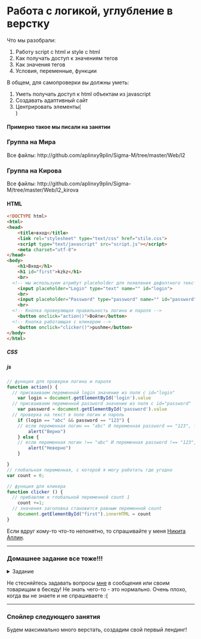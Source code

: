 
# Работа с логикой, углубление в верстку

Что мы разобрали:
1. Работу script с html и style с html
2. Как получать доступ к значениям тегов
3. Как значения тегов
4. Условия, переменные, функции

В общем, для самопроверки вы должны уметь:

1. Уметь получать доступ к html объектам из javascript
2. Создавать адаптивный сайт
3. Центрировать элементы(<center></center>)

<h4>Примерно такое мы писали на занятии</h4>
<h3>Группа на Мира</h3>
Все файлы: http://github.com/aplinxy9plin/Sigma-M/tree/master/Web/l2

<h3>Группа на Кирова</h3>
Все файлы: http://github.com/aplinxy9plin/Sigma-M/tree/master/Web/l2_kirova

<h4>HTML</h4>

```html
<!DOCTYPE html>
<html>
<head>
	<title>вход</title>
	<link rel="stylesheet" type="text/css" href="stile.css">
	<script type="text/javascript" src="script.js"></script>
	<meta charset="utf-8">
</head>
<body>
	<h1>Вход</h1>
    <h1 id="first">kzkz</h1>
	<br>
  <!-- мы используем атрибут placeholder для появления дефолтного текста -->
	<input placeholder="Login" type="text" name="" id="login">
	<br>
	<input placeholder="Password" type="password" name="" id="password">
	<br>
  <!-- Кнопка проверяющая правильность логина и пароля -->
	<button onclick="action()">Войти</button>
  <!-- Кнопка работающая с кликером -->
	<button onclick="clicker()">pushme</button>
</body>
</html>
```
<h5>CSS</h5>

<h5>js</h5>

```javascript
// функция для проверки логина и пароля
function action() {
  // присваиваем переменной login значение из поля с id="login"
	var login = document.getElementById('login').value
  // присваиваем переменной password значение из поля с id="password"
	var password = document.getElementById('password').value
  // проверка на текст в поле логин и пароль
	if (login == "abc" && password == "123") {
    // если переменная логин == "abc" И переменная password == "123", то появляется алерт верно
		alert("Верно")
	} else {
    // если переменная логин !== "abc" И переменная password !== "123", то появляется алерт неверно
		alert("Неверно")
	}

}
// глобальная переменная, с которой я могу работать где угодно
var count = 0;

// функция для кликера
function clicker () {
  // прибавляю к глобальной переменной count 1
	count +=1;
  // значения заголовка становится равным переменной count
	document.getElementById("first").innerHTML = count
} 

```

Если вдруг кому-то что-то непонятно, то спрашивайте у меня [Никита Аплин](https://vk.me/aplinxy9plin).

---
### Домашнее задание все тоже!!!
<details><summary>Задание</summary>

<b>
Создать input типа текст, а также 4 кнопки. При вводе что-либо в поле и нажав любую кнопку текст из текстового поля должен стать текстом нажатой нами кнопкой
</b>

</details>

Не стесняйтесь задавать вопросы [мне](https://vk.me/aplinxy9plin) в сообщения или своим товарищам в беседу! 
Не знать чего-то - это нормально. Очень плохо, когда вы не знаете и не спрашиваете :(

---
### Спойлер следующего занятия
Будем максимально много верстать, создадим свой первый лендинг!
